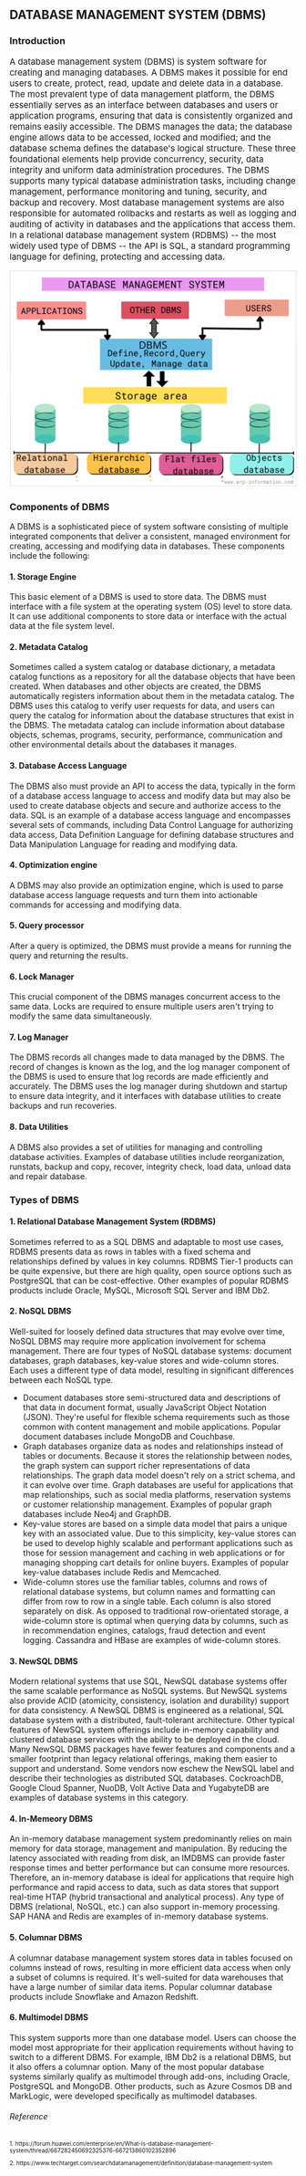 <h2><b>DATABASE MANAGEMENT SYSTEM (DBMS)</b></h2>

<h3><b>Introduction</b></h3>

<p style="font-size:15px">
A database management system (DBMS) is system software for creating and managing databases. A DBMS makes it possible for end users to create, protect, read, update and delete data in a database. The most prevalent type of data management platform, the DBMS essentially serves as an interface between databases and users or application programs, ensuring that data is consistently organized and remains easily accessible. The DBMS manages the data; the database engine allows data to be accessed, locked and modified; and the database schema defines the database's logical structure. These three foundational elements help provide concurrency, security, data integrity and uniform data administration procedures. The DBMS supports many typical database administration tasks, including change management, performance monitoring and tuning, security, and backup and recovery. Most database management systems are also responsible for automated rollbacks and restarts as well as logging and auditing of activity in databases and the applications that access them. In a relational database management system (RDBMS) -- the most widely used type of DBMS -- the API is SQL, a standard programming language for defining, protecting and accessing data.
</p>

<img src="../images/dbms.png" alt="dbms">

<h3><b>Components of DBMS</b></h3>

A DBMS is a sophisticated piece of system software consisting of multiple integrated components that deliver a consistent, managed environment for creating, accessing and modifying data in databases. These components include the following:

<h4>1. Storage Engine</h4>
This basic element of a DBMS is used to store data. The DBMS must interface with a file system at the operating system (OS) level to store data. It can use additional components to store data or interface with the actual data at the file system level.

<h4>2. Metadata Catalog</h4>
 Sometimes called a system catalog or database dictionary, a metadata catalog functions as a repository for all the database objects that have been created. When databases and other objects are created, the DBMS automatically registers information about them in the metadata catalog. The DBMS uses this catalog to verify user requests for data, and users can query the catalog for information about the database structures that exist in the DBMS. The metadata catalog can include information about database objects, schemas, programs, security, performance, communication and other environmental details about the databases it manages.

 <h4>3. Database Access Language</h4>
 The DBMS also must provide an API to access the data, typically in the form of a database access language to access and modify data but may also be used to create database objects and secure and authorize access to the data. SQL is an example of a database access language and encompasses several sets of commands, including Data Control Language for authorizing data access, Data Definition Language for defining database structures and Data Manipulation Language for reading and modifying data.

<h4>4. Optimization engine</h4>
A DBMS may also provide an optimization engine, which is used to parse database access language requests and turn them into actionable commands for accessing and modifying data.

<h4>5. Query processor</h4>
After a query is optimized, the DBMS must provide a means for running the query and returning the results.

<h4>6. Lock Manager</h4>
This crucial component of the DBMS manages concurrent access to the same data. Locks are required to ensure multiple users aren't trying to modify the same data simultaneously.

<h4>7. Log Manager</h4> 
The DBMS records all changes made to data managed by the DBMS. The record of changes is known as the log, and the log manager component of the DBMS is used to ensure that log records are made efficiently and accurately. The DBMS uses the log manager during shutdown and startup to ensure data integrity, and it interfaces with database utilities to create backups and run recoveries.

<h4>8. Data Utilities</h4>
A DBMS also provides a set of utilities for managing and controlling database activities. Examples of database utilities include reorganization, runstats, backup and copy, recover, integrity check, load data, unload data and repair database.

<h3><b>Types of DBMS</b></h3>

<h4>1. Relational Database Management System (RDBMS)</h4>
 Sometimes referred to as a SQL DBMS and adaptable to most use cases, RDBMS presents data as rows in tables with a fixed schema and relationships defined by values in key columns. RDBMS Tier-1 products can be quite expensive, but there are high quality, open source options such as PostgreSQL that can be cost-effective. Other examples of popular RDBMS products include Oracle, MySQL, Microsoft SQL Server and IBM Db2.

 <h4>2. NoSQL DBMS</h4>
 Well-suited for loosely defined data structures that may evolve over time, NoSQL DBMS may require more application involvement for schema management. There are four types of NoSQL database systems: document databases, graph databases, key-value stores and wide-column stores. Each uses a different type of data model, resulting in significant differences between each NoSQL type.

<ul><li>Document databases store semi-structured data and descriptions of that data in document format, usually JavaScript Object Notation (JSON). They're useful for flexible schema requirements such as those common with content management and mobile applications. Popular document databases include MongoDB and Couchbase.</li>

<li>Graph databases organize data as nodes and relationships instead of tables or documents. Because it stores the relationship between nodes, the graph system can support richer representations of data relationships. The graph data model doesn't rely on a strict schema, and it can evolve over time. Graph databases are useful for applications that map relationships, such as social media platforms, reservation systems or customer relationship management. Examples of popular graph databases include Neo4j and GraphDB.</li>

<li>Key-value stores are based on a simple data model that pairs a unique key with an associated value. Due to this simplicity, key-value stores can be used to develop highly scalable and performant applications such as those for session management and caching in web applications or for managing shopping cart details for online buyers. Examples of popular key-value databases include Redis and Memcached.</li>

<li>Wide-column stores use the familiar tables, columns and rows of relational database systems, but column names and formatting can differ from row to row in a single table. Each column is also stored separately on disk. As opposed to traditional row-orientated storage, a wide-column store is optimal when querying data by columns, such as in recommendation engines, catalogs, fraud detection and event logging. Cassandra and HBase are examples of wide-column stores.</li></ul>

<h4>3. NewSQL DBMS</h4>
 Modern relational systems that use SQL, NewSQL database systems offer the same scalable performance as NoSQL systems. But NewSQL systems also provide ACID (atomicity, consistency, isolation and durability) support for data consistency. A NewSQL DBMS is engineered as a relational, SQL database system with a distributed, fault-tolerant architecture. Other typical features of NewSQL system offerings include in-memory capability and clustered database services with the ability to be deployed in the cloud. Many NewSQL DBMS packages have fewer features and components and a smaller footprint than legacy relational offerings, making them easier to support and understand. Some vendors now eschew the NewSQL label and describe their technologies as distributed SQL databases. CockroachDB, Google Cloud Spanner, NuoDB, Volt Active Data and YugabyteDB are examples of database systems in this category.

<h4>4. In-Memeory DBMS</h4>
An in-memory database management system predominantly relies on main memory for data storage, management and manipulation. By reducing the latency associated with reading from disk, an IMDBMS can provide faster response times and better performance but can consume more resources. Therefore, an in-memory database is ideal for applications that require high performance and rapid access to data, such as data stores that support real-time HTAP (hybrid transactional and analytical process). Any type of DBMS (relational, NoSQL, etc.) can also support in-memory processing. SAP HANA and Redis are examples of in-memory database systems.

<h4>5. Columnar DBMS</h4>

A columnar database management system stores data in tables focused on columns instead of rows, resulting in more efficient data access when only a subset of columns is required. It's well-suited for data warehouses that have a large number of similar data items. Popular columnar database products include Snowflake and Amazon Redshift.

<h4>6. Multimodel DBMS</h4>

This system supports more than one database model. Users can choose the model most appropriate for their application requirements without having to switch to a different DBMS. For example, IBM Db2 is a relational DBMS, but it also offers a columnar option. Many of the most popular database systems similarly qualify as multimodel through add-ons, including Oracle, PostgreSQL and MongoDB. Other products, such as Azure Cosmos DB and MarkLogic, were developed specifically as multimodel databases.



<h6>Reference</h6>

<p style="font-size:10px">1. https://forum.huawei.com/enterprise/en/What-is-database-management-system/thread/667282450692325376-667213860102352896</p>

<p style="font-size:10px">2. https://www.techtarget.com/searchdatamanagement/definition/database-management-system</p>